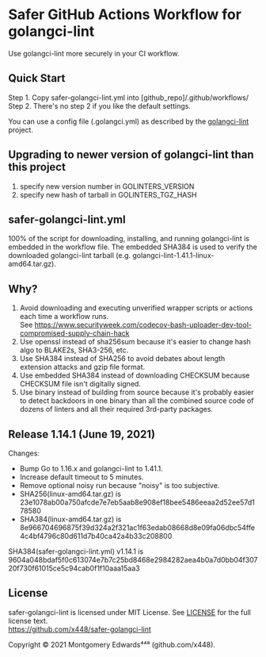 # Safer GitHub Actions Workflow for golangci-lint

Use golangci-lint more securely in your CI workflow.

## Quick Start
Step 1. Copy safer-golangci-lint.yml into [github_repo]/.github/workflows/  
Step 2. There's no step 2 if you like the default settings.

You can use a config file (.golangci.yml) as described by the [golangci-lint](https://github.com/golangci/golangci-lint) project.

## Upgrading to newer version of golangci-lint than this project
1. specify new version number in GOLINTERS_VERSION
2. specify new hash of tarball in GOLINTERS_TGZ_HASH

## safer-golangci-lint.yml

100% of the script for downloading, installing, and running golangci-lint
is embedded in the workflow file.  The embedded SHA384 is used to verify the 
downloaded golangci-lint tarball (e.g. golangci-lint-1.41.1-linux-amd64.tar.gz). 

## Why?
1. Avoid downloading and executing unverified wrapper scripts or actions each time a workflow runs.  
   See https://www.securityweek.com/codecov-bash-uploader-dev-tool-compromised-supply-chain-hack
2. Use openssl instead of sha256sum because it's easier to change hash algo to BLAKE2s, SHA3-256, etc.
3. Use SHA384 instead of SHA256 to avoid debates about length extension attacks and gzip file format.
4. Use embedded SHA384 instead of downloading CHECKSUM because CHECKSUM file isn't digitally signed.
5. Use binary instead of building from source because it's probably easier to detect backdoors in one binary 
   than all the combined source code of dozens of linters and all their required 3rd-party packages.

## Release 1.14.1 (June 19, 2021)
Changes:  
  - Bump Go to 1.16.x and golangci-lint to 1.41.1.
  - Increase default timeout to 5 minutes.
  - Remove optional noisy run because "noisy" is too subjective.
  - SHA256(linux-amd64.tar.gz) is 23e1078ab00a750afcde7e7eb5aab8e908ef18bee5486eeaa2d52ee57d178580
  - SHA384(linux-amd64.tar.gz) is 8e966704696875f39d324a2f321ac1f63edab08668d8e09fa06dbc54ffe4c4bf4796c80d611d7b40ca42a4b33c208800

SHA384(safer-golangci-lint.yml) v1.14.1 is  
9604a048bdaf5f0c613074e7b7c25bd8468e2984282aea4b0a7d0bb04f30720f730f61015ce5c94cab0f1f10aaa15aa3

## License
safer-golangci-lint is licensed under MIT License.  See [LICENSE](LICENSE) for the full license text.  
https://github.com/x448/safer-golangci-lint

Copyright © 2021 Montgomery Edwards⁴⁴⁸ (github.com/x448).
